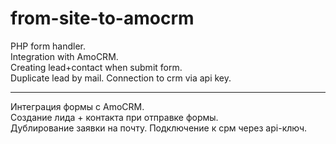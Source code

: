 # from-site-to-amocrm
PHP form handler.  
Integration with AmoCRM.  
Creating lead+contact when submit form.  
Duplicate lead by mail. 
Сonnection to crm via api key.  
____
Интеграция формы с AmoCRM.  
Создание лида + контакта при отправке формы.  
Дублирование заявки на почту. 
Подключение к срм через api-ключ.  
